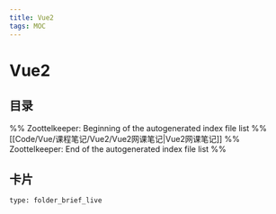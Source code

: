 ```yaml
---
title: Vue2
tags: MOC
---
```

# Vue2

## 目录



%% Zoottelkeeper: Beginning of the autogenerated index file list  %%
 [[Code/Vue/课程笔记/Vue2/Vue2网课笔记|Vue2网课笔记]]
%% Zoottelkeeper: End of the autogenerated index file list  %%












## 卡片

```ccard
type: folder_brief_live
```



















